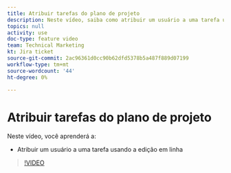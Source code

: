 ```yaml
---
title: Atribuir tarefas do plano de projeto
description: Neste vídeo, saiba como atribuir um usuário a uma tarefa usando a edição em linha
topics: null
activity: use
doc-type: feature video
team: Technical Marketing
kt: Jira ticket
source-git-commit: 2ac96361d0cc90b62dfd5378b5a487f889d07199
workflow-type: tm+mt
source-wordcount: '44'
ht-degree: 0%

---
```


# Atribuir tarefas do plano de projeto

Neste vídeo, você aprenderá a:

* Atribuir um usuário a uma tarefa usando a edição em linha

>[!VIDEO](https://video.tv.adobe.com/v/335092/?quality=12)